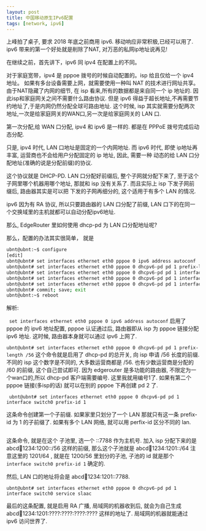 ```yaml
---
layout: post
title: 中国移动原生IPv6配置
tags: [network, ipv6]
---
```


上峰拍了桌子, 要求 2018 年底之前商用 ipv6. 移动响应非常积极,已经可以用了.
ipv6 带来的第一个好处就是削除了NAT, 对万恶的私网ip地址说再见!

在继续之前，首先讲下，ipv6 同 ipv4 在配置上的不同。

对于家庭宽带，ipv4 是 pppoe 拨号的时候自动配置的。isp 给且仅给一个 ipv4 地址。
如果有多台设备需要上网，就需要使用一种叫 NAT 的技术进行网址共享。由于NAT隐藏了内网的细节, 在 isp 看来,所有的数据都是来自同一个 ip 地址的. 因此isp和家庭网关之间不需要什么路由协议.
但是 ipv6 得益于超长地址,不再需要节约地址了,于是内网仍然分配全球可路由地址. 这个时候, isp 其实就需要分配两次地址,一次是给家庭网关的WAN口,另一次是给家庭网关的 LAN 口.

第一次分配,给 WAN 口分配, ipv4 和 ipv6 是一样的. 都是在 PPPoE 拨号完成后动态分配.

只是, ipv4 时代, LAN 口地址是固定的一个内网地址. 而 ipv6 时代, 即使 ip地址再丰富, 运营商也不会给用户分配固定的 ip 地址, 因此, 需要一种 动态的给 LAN 口分配地址(准确的说是分配前缀)的协议.

这个协议就是 DHCP-PD. LAN 口分配好前缀后, 整个子网就分配下来了, 至于这个子网里哪个机器用哪个地址, 那就和 isp 没有关系了. 而且实际上 isp 下发子网前缀后, 路由器其实是可以把 下发的子网再细分的, 这个适用于有多个 LAN 的情况.

ipv6 因为有 RA 协议, 所以只要路由器的 LAN 口分配了前缀, LAN 口下的在同一个交换域里的主机就都可以自动分配ipv6地址.

那么, EdgeRouter 里如何使用 dhcp-pd 为 LAN 口分配地址呢?


那么，配置的办法其实很简单， 就是

```bash
ubnt@ubnt:~$ configure
[edit]
ubnt@ubnt# set interfaces ethernet eth0 pppoe 0 ipv6 address autoconf
ubnt@ubnt# set interfaces ethernet eth0 pppoe 0 dhcpv6-pd pd 1 prefix-length /56
ubnt@ubnt# set interfaces ethernet eth0 pppoe 0 dhcpv6-pd pd 1 interface switch0 prefix-id 1
ubnt@ubnt# set interfaces ethernet eth0 pppoe 0 dhcpv6-pd pd 1 interface switch0 host-address ::7788
ubnt@ubnt# set interfaces ethernet eth0 pppoe 0 dhcpv6-pd pd 1 interface switch0 service slaac
ubnt@ubnt# commit; save; exit
ubnt@ubnt:~$ reboot
```

解析:

``` set interfaces ethernet eth0 pppoe 0 ipv6 address autoconf``` 启用了 pppoe 的 ipv6 地址配置, pppoe 认证通过后, 路由器即从 isp 为 pppoe 链接分配 ipv6 地址. 这时候, 路由器本身就可以通过 ipv6 上网了.

``` ubnt@ubnt# set interfaces ethernet eth0 pppoe 0 dhcpv6-pd pd 1 prefix-length /56 ``` 
这个命令就是启用了 dhcp-pd 的总开关, 向 isp 申请 /56 长度的前缀. 不同的 isp 这个数字是不同的, 大多数运营商都是 /56. 也有少数运营商是分配的 /60 的前缀, 这个自己尝试即可. 因为 edgerouter 是多功能的路由器, 不限定为一个wan口的,所以 dhcp-pd 客户端需要编号. 这里我就用编号1了. 如果有第二个 pppoe 链接(多isp的话) 就可以在别的 pppoe 下再创建 pd 2 了.


``` ubnt@ubnt# set interfaces ethernet eth0 pppoe 0 dhcpv6-pd pd 1 interface switch0 prefix-id 1```

这条命令创建第一个子前缀. 如果家里只划分了一个 LAN 那就只有这一条 prefix-id 为 1 的子前缀了. 如果有多个 LAN 网络, 就可以用 perfix-id 区分不同的 lan.

``` ubnt@ubnt# set interfaces ethernet eth0 pppoe 0 dhcpv6-pd pd 1 interface switch0 host-address ::7788
```

这条命令, 就是在这个 子池里, 选一个 ::7788 作为主机号. 加入 isp 分配下来的是 abcd:1234:1234:1200::/56 这样的前缀, 那么这个子池就是 abcd:1234:1234:1201::/64 注意这里的 1201/64 , 就是在 1200/56 里划分的子池, 子池的 id 就是那个  ```interface switch0 prefix-id 1``` 确定的.

然后, LAN 口的地址将会是 abcd:1234:1234:1201::7788. 


```
ubnt@ubnt# set interfaces ethernet eth0 pppoe 0 dhcpv6-pd pd 1 interface switch0 service slaac
```
最后的这条配置, 就是启用 RA 广播, 局域网的机器收到后, 就会为自己生成 abcd:1234:1234:1201:????:????:????:???? 这样的地址了. 局域网的机器就能通过 ipv6 访问世界了.


